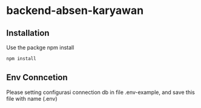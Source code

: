 # backend-absen-karyawan
## Installation
Use the packge npm install

```bash
npm install
```

## Env Conncetion
Please setting configurasi connection db in file .env-example, and save this file with name (.env)